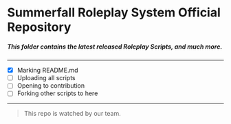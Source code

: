 # Summerfall Roleplay System Official Repository
##### This folder contains the latest released Roleplay Scripts, and much more.
---
- [x] Marking README.md
- [ ] Uploading all scripts
- [ ] Opening to contribution
- [ ] Forking other scripts to here
---
> This repo is watched by our team.
